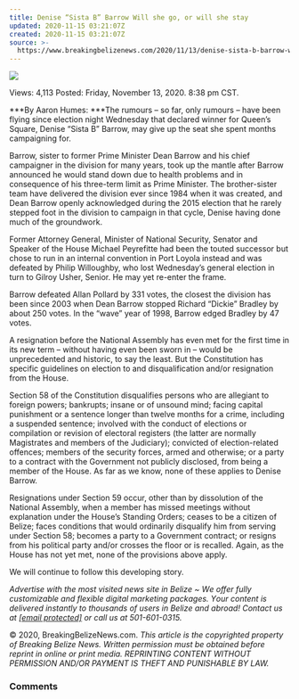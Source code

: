 ```yaml
---
title: Denise “Sista B” Barrow Will she go, or will she stay
updated: 2020-11-15 03:21:07Z
created: 2020-11-15 03:21:07Z
source: >-
  https://www.breakingbelizenews.com/2020/11/13/denise-sista-b-barrow-will-she-go-or-will-she-stay/
---
```


![](https://www.breakingbelizenews.com/wp-content/uploads/2020/11/Denise-Barrow.jpg)

Views:  4,113
Posted: Friday, November 13, 2020. 8:38 pm CST.

***By Aaron Humes: ***The rumours – so far, only rumours – have been flying since election night Wednesday that declared winner for Queen’s Square, Denise “Sista B” Barrow, may give up the seat she spent months campaigning for.

Barrow, sister to former Prime Minister Dean Barrow and his chief campaigner in the division for many years, took up the mantle after Barrow announced he would stand down due to health problems and in consequence of his three-term limit as Prime Minister. The brother-sister team have delivered the division ever since 1984 when it was created, and Dean Barrow openly acknowledged during the 2015 election that he rarely stepped foot in the division to campaign in that cycle, Denise having done much of the groundwork.

Former Attorney General, Minister of National Security, Senator and Speaker of the House Michael Peyrefitte had been the touted successor but chose to run in an internal convention in Port Loyola instead and was defeated by Philip Willoughby, who lost Wednesday’s general election in turn to Gilroy Usher, Senior. He may yet re-enter the frame.

Barrow defeated Allan Pollard by 331 votes, the closest the division has been since 2003 when Dean Barrow stopped Richard “Dickie” Bradley by about 250 votes. In the “wave” year of 1998, Barrow edged Bradley by 47 votes.

A resignation before the National Assembly has even met for the first time in its new term – without having even been sworn in – would be unprecedented and historic, to say the least. But the Constitution has specific guidelines on election to and disqualification and/or resignation from the House.

Section 58 of the Constitution disqualifies persons who are allegiant to foreign powers; bankrupts; insane or of unsound mind; facing capital punishment or a sentence longer than twelve months for a crime, including a suspended sentence; involved with the conduct of elections or compilation or revision of electoral registers (the latter are normally Magistrates and members of the Judiciary); convicted of election-related offences; members of the security forces, armed and otherwise; or a party to a contract with the Government not publicly disclosed, from being a member of the House. As far as we know, none of these applies to Denise Barrow.

Resignations under Section 59 occur, other than by dissolution of the National Assembly, when a member has missed meetings without explanation under the House’s Standing Orders; ceases to be a citizen of Belize; faces conditions that would ordinarily disqualify him from serving under Section 58; becomes a party to a Government contract; or resigns from his political party and/or crosses the floor or is recalled. Again, as the House has not yet met, none of the provisions above apply.

We will continue to follow this developing story.

*Аdvеrtіѕе wіth thе most visited news site in Веlіzе ~ Wе оffеr fullу сuѕtоmіzаblе аnd flехіblе dіgіtаl mаrkеtіng расkаgеѕ. Yоur соntеnt іѕ dеlіvеrеd іnѕtаntlу tо thоuѕаndѕ оf uѕеrѕ іn Веlіzе аnd аbrоаd! Соntасt uѕ аt [[email protected]](https://www.breakingbelizenews.com/cdn-cgi/l/email-protection) оr саll uѕ аt 501-601-0315.*

© 2020, BreakingBelizeNews.com. *This article is the copyrighted property of Breaking Belize News. Written permission must be obtained before reprint in online or print media. REPRINTING CONTENT WITHOUT PERMISSION AND/OR PAYMENT IS THEFT AND PUNISHABLE BY LAW.*

### Comments